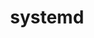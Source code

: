 ---
title: "systemd"
layout: cache
categories: [package, develop]
meta: {"versions": ["255", "256.7"], "compilers": ["gcc@=11.4.0"], "oss": ["ubuntu22.04"], "platforms": ["linux"], "targets": ["x86_64_v3"], "stacks": ["e4s", "root"], "num_specs": 8, "num_specs_by_stack": {"e4s": 8, "root": 8}}
spec_details: [{"hash": "3xf3u5fkq6lmzv5x2vw4zdz2icsetjsx", "compiler": "gcc@=11.4.0", "versions": ["255"], "os": "ubuntu22.04", "platform": "linux", "target": "x86_64_v3", "variants": ["build_system=meson", "buildtype=release", "default_library=shared", "~strip"], "stacks": ["e4s", "root"], "size": "-", "tarball": "https://binaries.spack.io/develop/build_cache/linux-ubuntu22.04-x86_64_v3/gcc-11.4.0/systemd-255/linux-ubuntu22.04-x86_64_v3-gcc-11.4.0-systemd-255-3xf3u5fkq6lmzv5x2vw4zdz2icsetjsx.spack"}, {"hash": "2m55rezi6zuzlrsn3rvuhuxdi5xhmwdl", "compiler": "gcc@=11.4.0", "versions": ["255"], "os": "ubuntu22.04", "platform": "linux", "target": "x86_64_v3", "variants": ["build_system=meson", "buildtype=release", "default_library=shared", "~strip"], "stacks": ["e4s", "root"], "size": "-", "tarball": "https://binaries.spack.io/develop/build_cache/linux-ubuntu22.04-x86_64_v3/gcc-11.4.0/systemd-255/linux-ubuntu22.04-x86_64_v3-gcc-11.4.0-systemd-255-2m55rezi6zuzlrsn3rvuhuxdi5xhmwdl.spack"}, {"hash": "ib3pjivjh234smv66cm4ipxnf6hwozjw", "compiler": "gcc@=11.4.0", "versions": ["256.7"], "os": "ubuntu22.04", "platform": "linux", "target": "x86_64_v3", "variants": ["build_system=meson", "buildtype=release", "default_library=shared", "~strip"], "stacks": ["e4s", "root"], "size": "-", "tarball": "https://binaries.spack.io/develop/build_cache/linux-ubuntu22.04-x86_64_v3/gcc-11.4.0/systemd-256.7/linux-ubuntu22.04-x86_64_v3-gcc-11.4.0-systemd-256.7-ib3pjivjh234smv66cm4ipxnf6hwozjw.spack"}, {"hash": "fcyicklftglywlqm7bsi2p324sskonor", "compiler": "gcc@=11.4.0", "versions": ["255"], "os": "ubuntu22.04", "platform": "linux", "target": "x86_64_v3", "variants": ["build_system=meson", "buildtype=release", "default_library=shared", "~strip"], "stacks": ["e4s", "root"], "size": "-", "tarball": "https://binaries.spack.io/develop/build_cache/linux-ubuntu22.04-x86_64_v3/gcc-11.4.0/systemd-255/linux-ubuntu22.04-x86_64_v3-gcc-11.4.0-systemd-255-fcyicklftglywlqm7bsi2p324sskonor.spack"}, {"hash": "foaxc67df7msgcu7c7ahfnva6pltzerr", "compiler": "gcc@=11.4.0", "versions": ["255"], "os": "ubuntu22.04", "platform": "linux", "target": "x86_64_v3", "variants": ["build_system=meson", "buildtype=release", "default_library=shared", "~strip"], "stacks": ["e4s", "root"], "size": "-", "tarball": "https://binaries.spack.io/develop/build_cache/linux-ubuntu22.04-x86_64_v3/gcc-11.4.0/systemd-255/linux-ubuntu22.04-x86_64_v3-gcc-11.4.0-systemd-255-foaxc67df7msgcu7c7ahfnva6pltzerr.spack"}, {"hash": "taf546ej2s7xvq3rj7ecfknofoohvh7n", "compiler": "gcc@=11.4.0", "versions": ["255"], "os": "ubuntu22.04", "platform": "linux", "target": "x86_64_v3", "variants": ["build_system=meson", "buildtype=release", "default_library=shared", "~strip"], "stacks": ["e4s", "root"], "size": "-", "tarball": "https://binaries.spack.io/develop/build_cache/linux-ubuntu22.04-x86_64_v3/gcc-11.4.0/systemd-255/linux-ubuntu22.04-x86_64_v3-gcc-11.4.0-systemd-255-taf546ej2s7xvq3rj7ecfknofoohvh7n.spack"}, {"hash": "5tdlzgezdkku7fcjsubshlmvcy2bpx7o", "compiler": "gcc@=11.4.0", "versions": ["255"], "os": "ubuntu22.04", "platform": "linux", "target": "x86_64_v3", "variants": ["build_system=meson", "buildtype=release", "default_library=shared", "~strip"], "stacks": ["e4s", "root"], "size": "-", "tarball": "https://binaries.spack.io/develop/build_cache/linux-ubuntu22.04-x86_64_v3/gcc-11.4.0/systemd-255/linux-ubuntu22.04-x86_64_v3-gcc-11.4.0-systemd-255-5tdlzgezdkku7fcjsubshlmvcy2bpx7o.spack"}, {"hash": "fpffzhp4gamzg2sqqcucxza765grextw", "compiler": "gcc@=11.4.0", "versions": ["255"], "os": "ubuntu22.04", "platform": "linux", "target": "x86_64_v3", "variants": ["build_system=meson", "buildtype=release", "default_library=shared", "~strip"], "stacks": ["e4s", "root"], "size": "-", "tarball": "https://binaries.spack.io/develop/build_cache/linux-ubuntu22.04-x86_64_v3/gcc-11.4.0/systemd-255/linux-ubuntu22.04-x86_64_v3-gcc-11.4.0-systemd-255-fpffzhp4gamzg2sqqcucxza765grextw.spack"}]
---